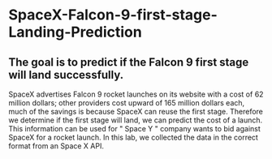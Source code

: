 # SpaceX-Falcon-9-first-stage-Landing-Prediction

## The goal is to predict if the Falcon 9 first stage will land successfully. 
SpaceX advertises Falcon 9 rocket launches on its website with a cost of 62 million dollars; other providers cost upward of 165 million dollars each, much of the savings is because SpaceX can reuse the first stage. Therefore we determine if the first stage will land, we can predict the cost of a launch. This information can be used for " Space Y " company wants to bid against SpaceX for a rocket launch. 
In this lab, we collected the data in the correct format from an Space X API.
